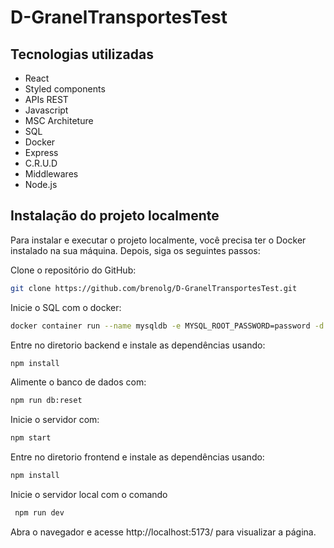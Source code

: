 # D-GranelTransportesTest


## Tecnologias utilizadas
- React
- Styled components
- APIs REST
- Javascript
- MSC Architeture
- SQL
- Docker
- Express
- C.R.U.D
- Middlewares
- Node.js

  
## Instalação do projeto localmente

Para instalar e executar o projeto localmente, você precisa ter o Docker instalado na sua máquina. Depois, siga os seguintes passos:

Clone o repositório do GitHub:
```bash
git clone https://github.com/brenolg/D-GranelTransportesTest.git
```
Inicie o SQL com o docker:
```bash
docker container run --name mysqldb -e MYSQL_ROOT_PASSWORD=password -d -p 3306:3306 mysql:5.7
```
Entre no diretorio backend e
instale as dependências usando:
```bash
npm install
```
Alimente o banco de dados com:
```bash
npm run db:reset
```
Inicie o servidor com:
```bash
npm start
```

Entre no diretorio frontend e
instale as dependências usando:
```bash
npm install
```
Inicie o servidor local com o comando
```javascript
 npm run dev
```
Abra o navegador e acesse http://localhost:5173/ para visualizar a página.

